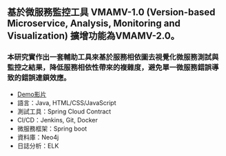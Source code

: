 ## 基於微服務監控工具 VMAMV-1.0 (Version-based Microservice, Analysis, Monitoring and Visualization) 擴增功能為VMAMV-2.0。
### 本研究實作出一套輔助工具來基於服務相依圖去視覺化微服務測試與監控之結果，降低服務相依性帶來的複雜度，避免單一微服務錯誤導致的錯誤連鎖效應。
  + [Demo影片](https://www.youtube.com/watch?v=2Mz3_0hNe8c "Title")
  + 語言：Java, HTML/CSS/JavaScript
  + 測試工具：Spring Cloud Contract
  + CI/CD：Jenkins, Git, Docker
  + 微服務框架：Spring boot
  + 資料庫：Neo4j
  + 日誌分析：ELK
